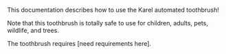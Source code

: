 This documentation describes how to use the Karel automated toothbrush!

Note that this toothbrush is totally safe to use for children, adults, pets, wildlife, and trees.

The toothbrush requires [need requirements here].
